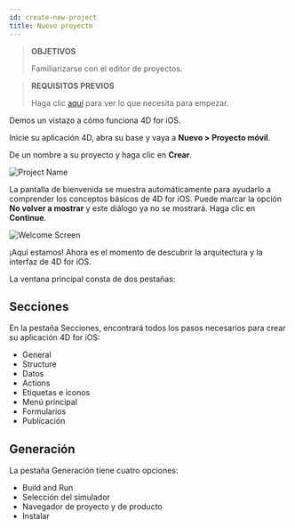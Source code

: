 ```yaml
---
id: create-new-project
title: Nuevo proyecto
---
```


> **OBJETIVOS**
> 
> Familiarizarse con el editor de proyectos.


> **REQUISITOS PREVIOS**
> 
> Haga clic [aquí](prerequisites.html) para ver lo que necesita para empezar.


Demos un vistazo a cómo funciona 4D for iOS.

Inicie su aplicación 4D, abra su base y vaya a **Nuevo > Proyecto móvil**.

De un nombre a su proyecto y haga clic en **Crear**.

![Project Name](assets/en/project-editor/Project-creation-4D-for-iOS.png)

La pantalla de bienvenida se muestra automáticamente para ayudarlo a comprender los conceptos básicos de 4D for iOS. Puede marcar la opción **No volver a mostrar** y este diálogo ya no se mostrará. Haga clic en **Continue**.

![Welcome Screen](assets/en/project-editor/Welcome-Screen-4D-for-iOS.png)

¡Aquí estamos! Ahora es el momento de descubrir la arquitectura y la interfaz de 4D for iOS.

La ventana principal consta de dos pestañas:

## Secciones

En la pestaña Secciones, encontrará todos los pasos necesarios para crear su aplicación 4D for iOS:

* General
* Structure
* Datos
* Actions
* Etiquetas e iconos
* Menú principal
* Formularios
* Publicación

## Generación

La pestaña Generación tiene cuatro opciones:

* Build and Run
* Selección del simulador
* Navegador de proyecto y de producto
* Instalar 
